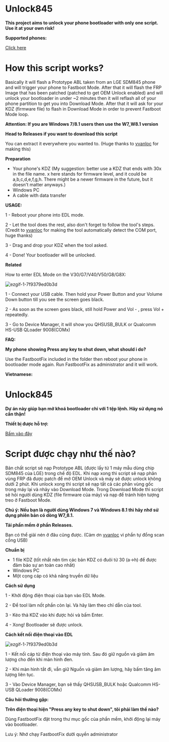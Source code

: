 # Unlock845

**This project aims to unlock your phone bootloader with only one script. Use it at your own risk!**

**Supported phones:** 

[Click here](https://github.com/log1cs/Unlock845/blob/main/SupportedDevices.md)

# How this script works?

Basically it will flash a Prototype ABL taken from an LGE SDM845 phone and will trigger your phone to Fastboot Mode. After that it will flash the FRP Image that has been patched (patched to get OEM Unlock enabled) and will unlock your bootloader in under ~2 minutes then it will reflash all of your phone partition to get you into Download Mode. After that it will ask for your KDZ (firmware file) to flash in Download Mode in order to prevent Fastboot Mode loop.

**Attention: If you are Windows 7/8.1 users then use the W7_W8.1 version**


**Head to Releases if you want to download this script**

You can extract it everywhere you wanted to. (Huge thanks to [vvanloc](https://github.com/vvanloc) for making this) 

**Preparation**

- Your phone's KDZ (My suggestion: better use a KDZ that ends with 30x in the file name. x here stands for firmware level, and it could be a,b,c,d,e,f,g,h. There might be a newer firmware in the future, but it doesn't matter anyways.)
- Windows PC
- A cable with data transfer

**USAGE:**

1 - Reboot your phone into EDL mode.

2 - Let the tool does the rest, also don't forget to follow the tool's steps. (Credit to [vvanloc](https://github.com/vvanloc) for making the tool automatically detect the COM port, huge thanks)

3 - Drag and drop your KDZ when the tool asked.

4 - Done! Your bootloader will be unlocked.

**Related**

How to enter EDL Mode on the V30/G7/V40/V50/G8/G8X:

![ezgif-1-7f9379ed0b3d](https://user-images.githubusercontent.com/60842977/132087777-a1b574f9-399b-485f-874b-0c536166055b.gif)

1 - Connect your USB cable. Then hold your Power Button and your Volume Down button till you see the screen goes black.

2 - As soon as the screen goes black, still hold Power and Vol - , press Vol + repeatedly.

3 - Go to Device Manager, it will show you QHSUSB_BULK or Qualcomm HS-USB QLoader 9008(COMx)


**FAQ:**

**My phone showing Press any key to shut down, what should i do?**

Use the FastbootFix included in the folder then reboot your phone in bootloader mode again. 
Run FastbootFix as administrator and it will work.

**Vietnamese:**

# Unlock845

**Dự án này giúp bạn mở khoá bootloader chỉ với 1 tệp lệnh. Hãy sử dụng nó cẩn thận!**

**Thiết bị được hỗ trợ:** 

[Bấm vào đây](https://github.com/log1cs/Unlock845/blob/main/SupportedDevices.md)

# Script được chạy như thế nào?

Bản chất script sẽ nạp Prototype ABL (được lấy từ 1 máy mẫu dùng chip SDM845 của LGE) trong chế độ EDL. Khi nạp xong thì script sẽ nạp phân vùng FRP đã được patch để mở OEM Unlock và máy sẽ được unlock không dưới 2 phút. Khi unlock xong thì script sẽ nạp tất cả các phân vùng gốc trong máy lại và nhảy vào Download Mode.
Trong Download Mode thì script sẽ hỏi người dùng KDZ (file firmware của máy) và nạp để tránh hiện tượng treo ở Fastboot Mode.

**Chú ý: Nếu bạn là người dùng Windows 7 và Windows 8.1 thì hãy nhớ sử dụng phiên bản có dòng W7_8.1.**



**Tải phần mềm ở phần Releases.**

Bạn có thể giải nén ở đâu cũng được. (Cảm ơn [vvanloc](https://github.com/vvanloc) vì phần tự đổng scan cổng USB) 

 **Chuẩn bị**

- 1 file KDZ (tốt nhất nên tìm các bản KDZ có đuôi từ 30 (a->h) để được đảm bảo sự an toàn cao nhất)
- Windows PC
- Một cọng cáp có khả năng truyền dữ liệu

**Cách sử dụng**

1 - Khởi động điện thoại của bạn vào EDL Mode.

2 - Để tool làm nốt phần còn lại. Và hãy làm theo chỉ dẫn của tool.

3 - Kéo thả KDZ vào khi được hỏi và bấm Enter.

4 - Xong! Bootloader sẽ được unlock.

**Cách kết nối điện thoại vào EDL**

![ezgif-1-7f9379ed0b3d](https://user-images.githubusercontent.com/60842977/132087777-a1b574f9-399b-485f-874b-0c536166055b.gif)

1 - Kết nối cáp từ điện thoại vào máy tính. Sau đó giữ nguồn và giảm âm lượng cho đến khi màn hình đen.

2 - Khi màn hình tắt đi, vẫn giữ Nguồn và giảm âm lượng, hãy bấm tăng âm lượng liên tục.

3 - Vào Device Manager, bạn sẽ thấy QHSUSB_BULK hoặc Qualcomm HS-USB QLoader 9008(COMx)


**Câu hỏi thường gặp:**

**Trên điện thoại hiện "Press any key to shut down", tôi phải làm thế nào?**

Dùng FastbootFix đặt trong thư mục gốc của phần mềm, khởi động lại máy vào bootloader.

Lưu ý: Nhớ chạy FastbootFix dưới quyền administrator
